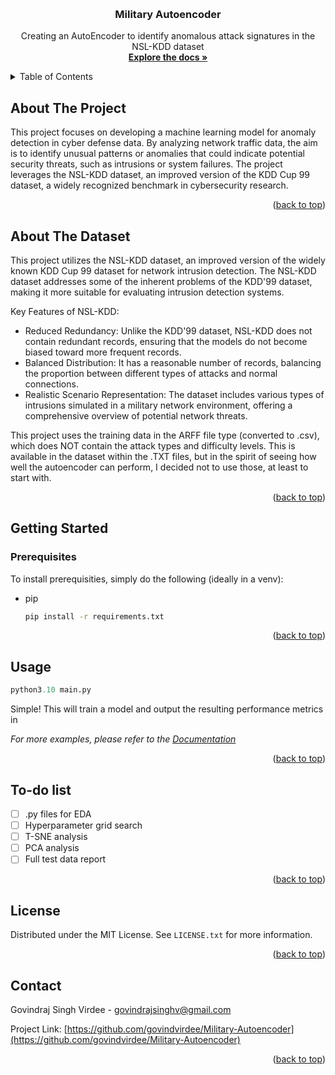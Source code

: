 <!-- Improved compatibility of back to top link: See: https://github.com/othneildrew/Best-README-Template/pull/73 -->
<a name="readme-top"></a>
<!--
*** Thanks for checking out the Best-README-Template. If you have a suggestion
*** that would make this better, please fork the repo and create a pull request
*** or simply open an issue with the tag "enhancement".
*** Don't forget to give the project a star!
*** Thanks again! Now go create something AMAZING! :D
-->



<!-- PROJECT SHIELDS -->
<!--
*** I'm using markdown "reference style" links for readability.
*** Reference links are enclosed in brackets [ ] instead of parentheses ( ).
*** See the bottom of this document for the declaration of the reference variables
*** for contributors-url, forks-url, etc. This is an optional, concise syntax you may use.
*** https://www.markdownguide.org/basic-syntax/#reference-style-links
-->
<!--
[![Contributors][contributors-shield]][contributors-url]
[![Forks][forks-shield]][forks-url]
[![Stargazers][stars-shield]][stars-url]
[![Issues][issues-shield]][issues-url]
[![MIT License][license-shield]][license-url]
[![LinkedIn][linkedin-shield]][linkedin-url]
-->


<!-- PROJECT LOGO -->
<br />
<div align="center">
  <a href="https://github.com/govindvirdee/Military-Autoencoder">
    <!-- <img src="images/logo.png" alt="Logo" width="80" height="80"> -->
  </a>

  <h3 align="center">Military Autoencoder</h3>

  <p align="center">
    Creating an AutoEncoder to identify anomalous attack signatures in the NSL-KDD dataset 
    <br />
    <a href="https://github.com/govindvirdee/Military-Autoencoder"><strong>Explore the docs »</strong></a>
    <br />

  </p>
</div>



<!-- TABLE OF CONTENTS -->
<details>
  <summary>Table of Contents</summary>
  <ol>
    <li>
      <a href="#about-the-project">About The Project</a>
      <a href="#about-the-dataset">About The Dataset</a>
    </li>
    <li>
      <a href="#getting-started">Getting Started</a>
      <ul>
        <li><a href="#prerequisites">Prerequisites</a></li>
        <li><a href="#installation">Installation</a></li>
      </ul>
    </li>
    <li><a href="#usage">Usage</a></li>
    <li><a href="#todo">To-do list</a></li>
    <li><a href="#contributing">Contributing</a></li>
    <li><a href="#license">License</a></li>
    <li><a href="#contact">Contact</a></li>
    <li><a href="#acknowledgments">Acknowledgments</a></li>
  </ol>
</details>



<!-- ABOUT THE PROJECT -->
## About The Project

<!--[![Product Name Screen Shot][product-screenshot]](https://example.com)-->

This project focuses on developing a machine learning model for anomaly detection in cyber defense data. By analyzing network traffic data, the aim is to identify unusual patterns or anomalies that could indicate potential security threats, such as intrusions or system failures. The project leverages the NSL-KDD dataset, an improved version of the KDD Cup 99 dataset, a widely recognized benchmark in cybersecurity research.

<p align="right">(<a href="#readme-top">back to top</a>)</p>


## About The Dataset

This project utilizes the NSL-KDD dataset, an improved version of the widely known KDD Cup 99 dataset for network intrusion detection. The NSL-KDD dataset addresses some of the inherent problems of the KDD'99 dataset, making it more suitable for evaluating intrusion detection systems.

Key Features of NSL-KDD:
* Reduced Redundancy: Unlike the KDD'99 dataset, NSL-KDD does not contain redundant records, ensuring that the models do not become biased toward more frequent records.
* Balanced Distribution: It has a reasonable number of records, balancing the proportion between different types of attacks and normal connections.
* Realistic Scenario Representation: The dataset includes various types of intrusions simulated in a military network environment, offering a comprehensive overview of potential network threats.

This project uses the training data in the ARFF file type (converted to .csv), which does NOT contain the attack types and difficulty levels. This is available in the dataset within the .TXT files, but in the spirit of seeing how well the autoencoder can perform, I decided not to use those, at least to start with. 

<p align="right">(<a href="#readme-top">back to top</a>)</p>


<!-- GETTING STARTED -->
## Getting Started

### Prerequisites

To install prerequisities, simply do the following (ideally in a venv): 
* pip
  ```sh
  pip install -r requirements.txt 
  ```

<p align="right">(<a href="#readme-top">back to top</a>)</p>



<!-- USAGE EXAMPLES -->
## Usage

  ```python
  python3.10 main.py 
  ```

Simple! This will train a model and output the resulting performance metrics in 

_For more examples, please refer to the [Documentation](https://example.com)_

<p align="right">(<a href="#readme-top">back to top</a>)</p>


<!-- To-do list -->
## To-do list

- [ ] .py files for EDA 
- [ ] Hyperparameter grid search
- [ ] T-SNE analysis 
- [ ] PCA analysis 
- [ ] Full test data report 

<p align="right">(<a href="#readme-top">back to top</a>)</p>

<!-- LICENSE -->
## License

Distributed under the MIT License. See `LICENSE.txt` for more information.

<p align="right">(<a href="#readme-top">back to top</a>)</p>


<!-- CONTACT -->
## Contact

Govindraj Singh Virdee - govindrajsinghv@gmail.com

Project Link: [https://github.com/govindvirdee/Military-Autoencoder](https://github.com/govindvirdee/Military-Autoencoder)

<p align="right">(<a href="#readme-top">back to top</a>)</p>


<!-- ACKNOWLEDGMENTS -->
<!-- ## Acknowledgments

Use this space to list resources you find helpful and would like to give credit to. I've included a few of my favorites to kick things off!

* [Choose an Open Source License](https://choosealicense.com)
* [GitHub Emoji Cheat Sheet](https://www.webpagefx.com/tools/emoji-cheat-sheet)
* [Malven's Flexbox Cheatsheet](https://flexbox.malven.co/)
* [Malven's Grid Cheatsheet](https://grid.malven.co/)
* [Img Shields](https://shields.io)
* [GitHub Pages](https://pages.github.com)
* [Font Awesome](https://fontawesome.com)
* [React Icons](https://react-icons.github.io/react-icons/search)

<p align="right">(<a href="#readme-top">back to top</a>)</p> -->



<!-- MARKDOWN LINKS & IMAGES -->
<!-- https://www.markdownguide.org/basic-syntax/#reference-style-links -->
<!-- [contributors-shield]: https://img.shields.io/github/contributors/othneildrew/Best-README-Template.svg?style=for-the-badge
[contributors-url]: https://github.com/othneildrew/Best-README-Template/graphs/contributors
[forks-shield]: https://img.shields.io/github/forks/othneildrew/Best-README-Template.svg?style=for-the-badge
[forks-url]: https://github.com/othneildrew/Best-README-Template/network/members
[stars-shield]: https://img.shields.io/github/stars/othneildrew/Best-README-Template.svg?style=for-the-badge
[stars-url]: https://github.com/othneildrew/Best-README-Template/stargazers
[issues-shield]: https://img.shields.io/github/issues/othneildrew/Best-README-Template.svg?style=for-the-badge
[issues-url]: https://github.com/othneildrew/Best-README-Template/issues
[license-shield]: https://img.shields.io/github/license/othneildrew/Best-README-Template.svg?style=for-the-badge
[license-url]: https://github.com/othneildrew/Best-README-Template/blob/master/LICENSE.txt
[linkedin-shield]: https://img.shields.io/badge/-LinkedIn-black.svg?style=for-the-badge&logo=linkedin&colorB=555
[linkedin-url]: https://linkedin.com/in/othneildrew
[product-screenshot]: images/screenshot.png
[Next.js]: https://img.shields.io/badge/next.js-000000?style=for-the-badge&logo=nextdotjs&logoColor=white
[Next-url]: https://nextjs.org/
[React.js]: https://img.shields.io/badge/React-20232A?style=for-the-badge&logo=react&logoColor=61DAFB
[React-url]: https://reactjs.org/
[Vue.js]: https://img.shields.io/badge/Vue.js-35495E?style=for-the-badge&logo=vuedotjs&logoColor=4FC08D
[Vue-url]: https://vuejs.org/
[Angular.io]: https://img.shields.io/badge/Angular-DD0031?style=for-the-badge&logo=angular&logoColor=white
[Angular-url]: https://angular.io/
[Svelte.dev]: https://img.shields.io/badge/Svelte-4A4A55?style=for-the-badge&logo=svelte&logoColor=FF3E00
[Svelte-url]: https://svelte.dev/
[Laravel.com]: https://img.shields.io/badge/Laravel-FF2D20?style=for-the-badge&logo=laravel&logoColor=white
[Laravel-url]: https://laravel.com
[Bootstrap.com]: https://img.shields.io/badge/Bootstrap-563D7C?style=for-the-badge&logo=bootstrap&logoColor=white
[Bootstrap-url]: https://getbootstrap.com
[JQuery.com]: https://img.shields.io/badge/jQuery-0769AD?style=for-the-badge&logo=jquery&logoColor=white
[JQuery-url]: https://jquery.com 
 -->